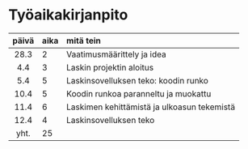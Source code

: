 # Työaikakirjanpito
| päivä | aika | mitä tein  |
| :----:|:-----| :-----|
| 28.3  |  2   | Vaatimusmäärittely ja idea |
| 4.4   |  3   | Laskin projektin aloitus |
| 5.4   |  5   | Laskinsovelluksen teko: koodin runko |
| 10.4  |  5   | Koodin runkoa paranneltu ja muokattu |
| 11.4  |  6   | Laskimen kehittämistä ja ulkoasun tekemistä |
| 12.4  |  4   | Laskinsovelluksen teko |
| yht.  |  25  


